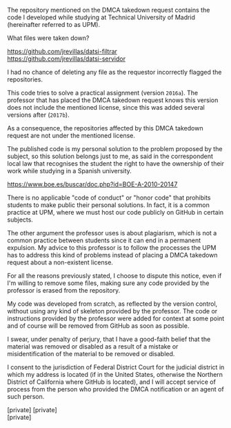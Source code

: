 The repository mentioned on the DMCA takedown request contains the code I developed while studying at Technical University of Madrid (hereinafter referred to as UPM).

What files were taken down?

https://github.com/jrevillas/datsi-filtrar  
https://github.com/jrevillas/datsi-servidor

I had no chance of deleting any file as the requestor incorrectly flagged the repositories.

This code tries to solve a practical assignment (version `2016a`). The professor that has placed the DMCA takedown request knows this version does not include the mentioned license, since this was added several versions after (`2017b`).

As a consequence, the repositories affected by this DMCA takedown request are not under the mentioned license.

The published code is my personal solution to the problem proposed by the subject, so this solution belongs just to me, as said in the correspondent local law that recognises the student the right to have the ownership of their work while studying in a Spanish university.

https://www.boe.es/buscar/doc.php?id=BOE-A-2010-20147

There is no applicable "code of conduct" or "honor code" that prohibits students to make public their personal solutions. In fact, it is a common practice at UPM, where we must host our code publicly on GitHub in certain subjects.

The other argument the professor uses is about plagiarism, which is not a common practice between students since it can end in a permanent expulsion. My advice to this professor is to follow the processes the UPM has to address this kind of problems instead of placing a DMCA takedown request about a non-existent license.

For all the reasons previously stated, I choose to dispute this notice, even if I'm willing to remove some files, making sure any code provided by the professor is erased from the repository.

My code was developed from scratch, as reflected by the version control, without using any kind of skeleton provided by the professor. The code or instructions provided by the professor were added for context at some point and of course will be removed from GitHub as soon as possible.

I swear, under penalty of perjury, that I have a good-faith belief that the material was removed or disabled as a result of a mistake or misidentification of the material to be removed or disabled.

I consent to the jurisdiction of Federal District Court for the judicial district in which my address is located (if in the United States, otherwise the Northern District of California where GitHub is located), and I will accept service of process from the person who provided the DMCA notification or an agent of such person.  

[private] [private]  
[private]
